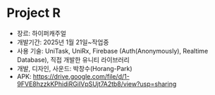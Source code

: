 # Project R

* 장르: 하이퍼캐주얼
* 개발기간: 2025년 1월 21일~작업중
* 사용 기술: UniTask, UniRx, Firebase (Auth(Anonymously), Realtime Database), 직접 개발한 유니티 라이브러리
* 개발, 디자인, 사운드: 박창수(Horang-Park)
* APK: https://drive.google.com/file/d/1-9FVE8hzzkKPhidiRGiIVpSUjt7A2tb8/view?usp=sharing
